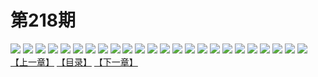 # 第218期
![](https://mao.mhtupian.com/uploads/img/7563/175249/001.jpg)
![](https://mao.mhtupian.com/uploads/img/7563/175249/002.jpg)
![](https://mao.mhtupian.com/uploads/img/7563/175249/003.jpg)
![](https://mao.mhtupian.com/uploads/img/7563/175249/004.jpg)
![](https://mao.mhtupian.com/uploads/img/7563/175249/005.jpg)
![](https://mao.mhtupian.com/uploads/img/7563/175249/006.jpg)
![](https://mao.mhtupian.com/uploads/img/7563/175249/007.jpg)
![](https://mao.mhtupian.com/uploads/img/7563/175249/008.jpg)
![](https://mao.mhtupian.com/uploads/img/7563/175249/009.jpg)
![](https://mao.mhtupian.com/uploads/img/7563/175249/010.jpg)
![](https://mao.mhtupian.com/uploads/img/7563/175249/011.jpg)
![](https://mao.mhtupian.com/uploads/img/7563/175249/012.jpg)
![](https://mao.mhtupian.com/uploads/img/7563/175249/013.jpg)
![](https://mao.mhtupian.com/uploads/img/7563/175249/014.jpg)
![](https://mao.mhtupian.com/uploads/img/7563/175249/015.jpg)
![](https://mao.mhtupian.com/uploads/img/7563/175249/016.jpg)
![](https://mao.mhtupian.com/uploads/img/7563/175249/017.jpg)
![](https://mao.mhtupian.com/uploads/img/7563/175249/018.jpg)
![](https://mao.mhtupian.com/uploads/img/7563/175249/019.jpg)
![](https://mao.mhtupian.com/uploads/img/7563/175249/020.jpg)
![](https://mao.mhtupian.com/uploads/img/7563/175249/021.jpg)
![](https://mao.mhtupian.com/uploads/img/7563/175249/022.jpg)
![](https://mao.mhtupian.com/uploads/img/7563/175249/023.jpg)
![](https://mao.mhtupian.com/uploads/img/7563/175249/024.jpg)
[【上一章】](./64.md)
[【目录】](./README.md)
[【下一章】](./66.md)
